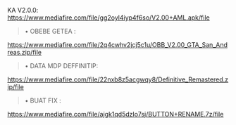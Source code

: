 KA V2.0.0:
 https://www.mediafire.com/file/gg2oyl4iyp4f6so/V2.00+AML.apk/file

>• OBEBE GETEA : 

https://www.mediafire.com/file/2q4cwhv2jcj5c1u/OBB_V2.00_GTA_San_Andreas.zip/file

>• DATA MDP DEFFINITIP: 

https://www.mediafire.com/file/22nxb8z5acgwqy8/Definitive_Remastered.zip/file

>• BUAT FIX : 

https://www.mediafire.com/file/ajgk1qd5dzlo7sj/BUTTON+RENAME.7z/file
